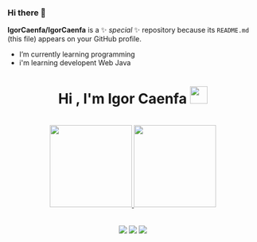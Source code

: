 ### Hi there 👋


**IgorCaenfa/IgorCaenfa** is a ✨ _special_ ✨ repository because its `README.md` (this file) appears on your GitHub profile.


- I’m currently learning programming
- i'm learning developent Web Java 




<h1 align="center">Hi , I'm Igor Caenfa <img src="https://media.giphy.com/media/hvRJCLFzcasrR4ia7z/giphy.gif" width="35"></h1>



 <br>
<div align="center">
<a href="https://github.com/IgorCaenfa">
<img height="165em" src="https://github-readme-stats.vercel.app/api?username=IgorCaenfa&show_icons=true&theme=default&include_all_commits=true&count_private=true"/>
<img height="165em" src="https://github-readme-stats.vercel.app/api/top-langs/?username=IgorCaenfa&layout=compact&langs_count=7&theme=default"/>
</div>
<br>
<br>
<div align="center">
<a href="https://www.linkedin.com/in/igor-caenfa-994b7a221/" target="_blank"><img src="https://img.shields.io/badge/-LinkedIn-%230077B5?style=for-the-badge&logo=linkedin&logoColor=white" target="_blank"></a>  
<a href="" target="_blank"><img src="https://img.shields.io/badge/-Instagram-%23E4405F?style=for-the-badge&logo=instagram&logoColor=white" target="_blank"></a>
 <a href = "igorcaenfa@gmail.com"><img src="https://img.shields.io/badge/Gmail-D14836?style=for-the-badge&logo=gmail&logoColor=white" target="_blank"></a>
    <div/>
 
 
 
<br>
<br> 
                        
